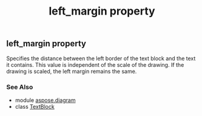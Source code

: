 ﻿---
title: left_margin property
second_title: Aspose.Diagram for Python via .NET API References
description: 
type: docs
weight: 60
url: /python-net/aspose.diagram/textblock/left_margin/
is_root: false
---

## left_margin property


Specifies the distance between the left border of the text block and the text it contains. This value is independent of the scale of the drawing. If the drawing is scaled, the left margin remains the same.

### See Also
* module [aspose.diagram](../../)
* class [TextBlock](/diagram/python-net/aspose.diagram/textblock)
